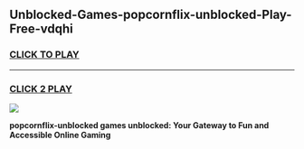 
## Unblocked-Games-popcornflix-unblocked-Play-Free-vdqhi
<h3>
<a href="https://premium76.site?title=popcornflix-unblocked&ref=23A">CLICK TO PLAY</a></h3>
<hr>

<h3>
<a href="https://premium76.site?title=popcornflix-unblocked&ref=23A">CLICK 2 PLAY</a>
  
</h3>

<a href="https://premium76.site?title=popcornflix-unblocked&ref=23A"><img src="https://clearcache.store/games.png"></a>


**popcornflix-unblocked games unblocked: Your Gateway to Fun and Accessible Online Gaming**
